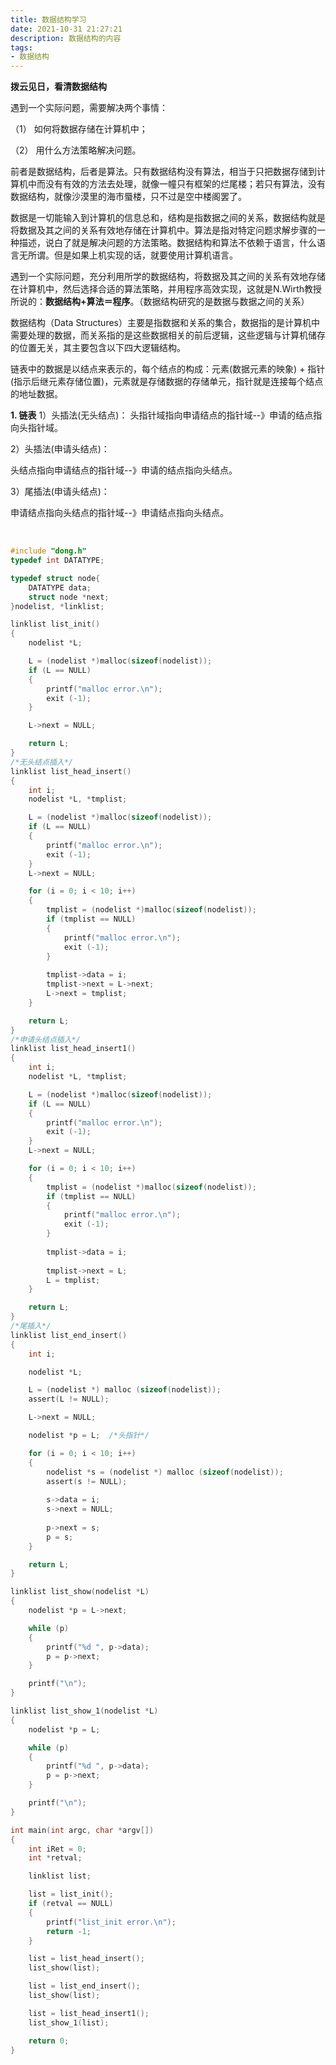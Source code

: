 ```yaml
---
title: 数据结构学习
date: 2021-10-31 21:27:21
description: 数据结构的内容
tags:
- 数据结构
---
```




**拨云见日，看清数据结构**

遇到一个实际问题，需要解决两个事情：

（1） 如何将数据存储在计算机中；

（2） 用什么方法策略解决问题。

前者是数据结构，后者是算法。只有数据结构没有算法，相当于只把数据存储到计算机中而没有有效的方法去处理，就像一幢只有框架的烂尾楼；若只有算法，没有数据结构，就像沙漠里的海市蜃楼，只不过是空中楼阁罢了。

数据是一切能输入到计算机的信息总和，结构是指数据之间的关系，数据结构就是将数据及其之间的关系有效地存储在计算机中。算法是指对特定问题求解步骤的一种描述，说白了就是解决问题的方法策略。数据结构和算法不依赖于语言，什么语言无所谓。但是如果上机实现的话，就要使用计算机语言。

遇到一个实际问题，充分利用所学的数据结构，将数据及其之间的关系有效地存储在计算机中，然后选择合适的算法策略，并用程序高效实现，这就是N.Wirth教授所说的：**数据结构+算法＝程序**。（数据结构研究的是数据与数据之间的关系）



数据结构（Data Structures）主要是指数据和关系的集合，数据指的是计算机中需要处理的数据，而关系指的是这些数据相关的前后逻辑，这些逻辑与计算机储存的位置无关，其主要包含以下四大逻辑结构。



链表中的数据是以结点来表示的，每个结点的构成：元素(数据元素的映象) + 指针(指示后继元素存储位置)，元素就是存储数据的存储单元，指针就是连接每个结点的地址数据。

**1. 链表**
1）头插法(无头结点)：
头指针域指向申请结点的指针域--》申请的结点指向头指针域。

2）头插法(申请头结点)：

头结点指向申请结点的指针域--》申请的结点指向头结点。

3）尾插法(申请头结点)：

申请结点指向头结点的指针域--》申请结点指向头结点。

​	

```c
#include "dong.h"
typedef int DATATYPE;

typedef struct node{
	DATATYPE data;
	struct node *next;
}nodelist, *linklist;

linklist list_init()
{
	nodelist *L;

	L = (nodelist *)malloc(sizeof(nodelist));
	if (L == NULL)
	{
    	printf("malloc error.\n");
    	exit (-1);
	}

	L->next = NULL;

	return L;
}
/*无头结点插入*/
linklist list_head_insert()
{
	int i;
	nodelist *L, *tmplist;

	L = (nodelist *)malloc(sizeof(nodelist));
	if (L == NULL)
	{
    	printf("malloc error.\n");
    	exit (-1);
	}
	L->next = NULL;

	for (i = 0; i < 10; i++)
	{
    	tmplist = (nodelist *)malloc(sizeof(nodelist));
    	if (tmplist == NULL)
    	{
        	printf("malloc error.\n");
        	exit (-1);
    	}
    
    	tmplist->data = i;
    	tmplist->next = L->next;
    	L->next = tmplist;
	}

	return L;
}
/*申请头结点插入*/
linklist list_head_insert1()
{
	int i;
	nodelist *L, *tmplist;

	L = (nodelist *)malloc(sizeof(nodelist));
	if (L == NULL)
	{
    	printf("malloc error.\n");
    	exit (-1);
	}
	L->next = NULL;

	for (i = 0; i < 10; i++)
	{
    	tmplist = (nodelist *)malloc(sizeof(nodelist));
    	if (tmplist == NULL)
    	{
        	printf("malloc error.\n");
        	exit (-1);
    	}
    
    	tmplist->data = i;
    
    	tmplist->next = L;
    	L = tmplist;
	}

	return L;
}
/*尾插入*/
linklist list_end_insert()
{
	int i;

	nodelist *L;

	L = (nodelist *) malloc (sizeof(nodelist));
	assert(L != NULL);

	L->next = NULL;

	nodelist *p = L;  /*头指针*/

	for (i = 0; i < 10; i++)
	{
    	nodelist *s = (nodelist *) malloc (sizeof(nodelist));
    	assert(s != NULL);
    
    	s->data = i;
    	s->next = NULL;
    
    	p->next = s;
    	p = s;
	}

	return L;
}

linklist list_show(nodelist *L)
{
	nodelist *p = L->next;

	while (p)
	{
    	printf("%d ", p->data);
    	p = p->next;
	}

	printf("\n");
}

linklist list_show_1(nodelist *L)
{
	nodelist *p = L;

	while (p)
	{
    	printf("%d ", p->data);
    	p = p->next;
	}

	printf("\n");
}

int main(int argc, char *argv[])
{
	int iRet = 0;
	int *retval;

	linklist list;

	list = list_init();
	if (retval == NULL)
	{
    	printf("list_init error.\n");
    	return -1;
	}

	list = list_head_insert();
	list_show(list);

	list = list_end_insert();
	list_show(list);

	list = list_head_insert1();
	list_show_1(list);

	return 0;
}
```


